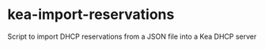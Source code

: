# kea-import-reservations
Script to import DHCP reservations from a JSON file into a Kea DHCP server
